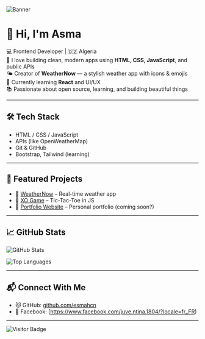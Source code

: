 <!-- Optional Banner Image -->
![Banner](https://via.placeholder.com/1000x250.png?text=Welcome+to+Asma's+GitHub)

# 👋 Hi, I'm Asma

💻 Frontend Developer | 🇩🇿 Algeria  
🎨 I love building clean, modern apps using **HTML, CSS, JavaScript**, and public APIs  
🌤️ Creator of **WeatherNow** — a stylish weather app with icons & emojis  
🚀 Currently learning **React** and UI/UX  
📚 Passionate about open source, learning, and building beautiful things

---

## 🛠 Tech Stack

- HTML / CSS / JavaScript  
- APIs (like OpenWeatherMap)  
- Git & GitHub  
- Bootstrap, Tailwind (learning)

---

## 📌 Featured Projects

- 🔗 [WeatherNow](https://github.com/esmahcn/WeatherNow) – Real-time weather app  
- 🔗 [XO Game](https://github.com/esmahcn/XO-game) – Tic-Tac-Toe in JS  
- 🔗 [Portfolio Website](https://github.com/esmahcn/portfolio) – Personal portfolio (coming soon?)

---

## 📈 GitHub Stats

![GitHub Stats](https://github-readme-stats.vercel.app/api?username=esmahcn&show_icons=true&theme=tokyonight)

![Top Languages](https://github-readme-stats.vercel.app/api/top-langs/?username=esmahcn&layout=compact&theme=tokyonight)

---

## 📬 Connect With Me

- 🐱 GitHub: [github.com/esmahcn](https://github.com/esmahcn)  
- 💙 Facebook: [https://www.facebook.com/juve.ntina.1804/?locale=fr_FR)

---

![Visitor Badge](https://komarev.com/ghpvc/?username=esmahcn&style=flat-square&color=blue)
